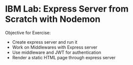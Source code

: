 # IBM Lab: Express Server from Scratch with Nodemon

Objective for Exercise:

- Create express server and run it
- Work on Middlewares with Express server
- Use middleware and JWT for authentication
- Render a static HTML page through express server
